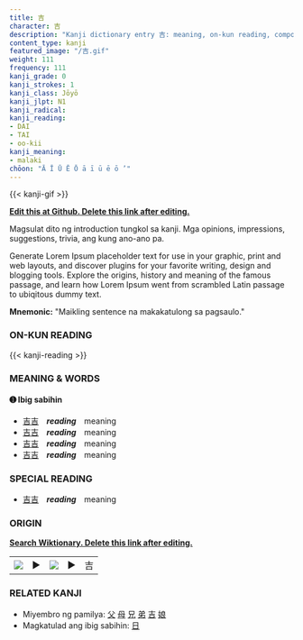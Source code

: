 ```yaml
---
title: 吉
character: 吉
description: "Kanji dictionary entry 吉: meaning, on-kun reading, compounds, origin, related kanji"
content_type: kanji
featured_image: "/吉.gif"
weight: 111
frequency: 111
kanji_grade: 0
kanji_strokes: 1
kanji_class: Jōyō
kanji_jlpt: N1
kanji_radical: 
kanji_reading: 
- DAI
- TAI
- oo-kii
kanji_meaning:
- malaki
chōon: "Ā Ī Ū Ē Ō ā ī ū ē ō ’"
---
```

[//]: # (Don't edit the line below. Kanji animated GIF code is automatically generated.)
{{< kanji-gif >}}

[//]: # (Edit below this line.)

**[Edit this at Github. Delete this link after editing.](https://github.com/tim0g/tim/tree/main/content/kanji/吉/index.md)**

Magsulat dito ng introduction tungkol sa kanji. Mga opinions, impressions, suggestions, trivia, ang kung ano-ano pa.

Generate Lorem Ipsum placeholder text for use in your graphic, print and web layouts, and discover plugins for your favorite writing, design and blogging tools. Explore the origins, history and meaning of the famous passage, and learn how Lorem Ipsum went from scrambled Latin passage to ubiqitous dummy text.
 
**Mnemonic:** "Maikling sentence na makakatulong sa pagsaulo."

### ON-KUN READING

[//]: # (Don't edit the line below. ON-KUN READING code is automatically generated.)
{{< kanji-reading >}}

### MEANING & WORDS

#### ➊ **Ibig sabihin**
  - [吉](../吉)[吉](../吉)　***reading***　meaning
  - [吉](../吉)[吉](../吉)　***reading***　meaning
  - [吉](../吉)[吉](../吉)　***reading***　meaning
  - [吉](../吉)[吉](../吉)　***reading***　meaning

### SPECIAL READING
  - [吉](../吉)[吉](../吉)　***reading***　meaning

### ORIGIN

**[Search Wiktionary. Delete this link after editing.](https://wiktionary.org/wiki/吉)**
<table class="kanji-table"><tr><td>
<img src="60px-吉-bronze.svg.png">
</td><td>▶</td><td>
<img src="60px-吉-oracle.svg.png">
</td><td>▶</td>
<td class="kanji-origin">吉</td>
</tr></table>

### RELATED KANJI
- Miyembro ng pamilya: [父](../父) [母](../母) [兄](../兄) [弟](../弟) [吉](../吉) [娘](../娘)
- Magkatulad ang ibig sabihin: [日](../日)
